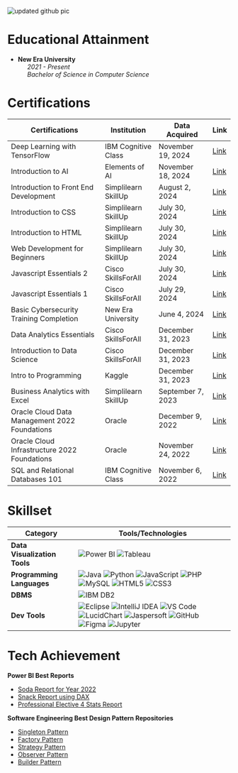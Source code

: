 ![updated github pic](https://github.com/user-attachments/assets/b3f10e45-5389-4741-a59a-18fb9ce11711)

# Educational Attainment
  - **New Era University**
  <br>&emsp;&ensp;_2021 - Present_
  <br>&emsp;&ensp;_Bachelor of Science in Computer Science_

# Certifications
<table align="center">
  <thead>
    <tr>
      <th>Certifications</th>
      <th>Institution</th>
      <th>Data Acquired</th>
      <th>Link</th>
    </tr>
  </thead>
  <tbody>
    <tr>
      <td>Deep Learning with TensorFlow</td>
      <td>IBM Cognitive Class</td>
      <td>November 19, 2024</td>
      <td><a href="https://drive.google.com/file/d/1mzGABEyvEobXnkZSYv3M8Taa1_m4Qn49/view?usp=sharing">Link</a></td>
    </tr>
    <tr>
      <td>Introduction to AI</td>
      <td>Elements of AI</td>
      <td>November 18, 2024</td>
      <td><a href="https://drive.google.com/file/d/1iZApHzcYGvtmu63cyCBNM5a0uL-miV2h/view?usp=sharing">Link</a></td>
    </tr>
    <tr>
      <td>Introduction to Front End Development</td>
      <td>Simplilearn SkillUp</td>
      <td>August 2, 2024</td>
      <td><a href="https://drive.google.com/file/d/1gq77oQk6GABlghiQMQxiCm3i9B75tpyF/view?usp=sharing">Link</a></td>
    </tr>
    <tr>
      <td>Introduction to CSS</td>
      <td>Simplilearn SkillUp</td>
      <td>July 30, 2024</td>
      <td><a href="https://drive.google.com/file/d/1ebuS64xFYehYCDRBDPXMeNNtGLyFICP3/view?usp=sharing">Link</a></td>
    </tr>
    <tr>
      <td>Introduction to HTML</td>
      <td>Simplilearn SkillUp</td>
      <td>July 30, 2024</td>
      <td><a href="https://drive.google.com/file/d/16pQsOqrVyCFbWX1bSPz6z_QrEySsOmOX/view?usp=sharing">Link</a></td>
    </tr>
    <tr>
      <td>Web Development for Beginners</td>
      <td>Simplilearn SkillUp</td>
      <td>July 30, 2024</td>
      <td><a href="https://drive.google.com/file/d/1pO7KKQTXexU5heYrg9XAVsv3daMphsAC/view?usp=sharing">Link</a></td>
    </tr>
    <tr>
      <td>Javascript Essentials 2</td>
      <td>Cisco SkillsForAll</td>
      <td>July 30, 2024</td>
     <td><a href="https://drive.google.com/file/d/1cpef4TZJ8vwvTGVigjk6vgSK6L59O1_B/view?usp=sharing">Link</a></td>
    </tr>
    <tr>
      <td>Javascript Essentials 1</td>
      <td>Cisco SkillsForAll</td>
      <td>July 29, 2024</td>
      <td><a href="https://drive.google.com/file/d/1y9TQQQyXz6NF9QCmhGkOE3ab3qZMEFIt/view?usp=sharing">Link</a></td>
    </tr>
    <tr>
      <td>Basic Cybersecurity Training Completion</td>
      <td>New Era University</td>
      <td>June 4, 2024</td>
      <td><a href="https://drive.google.com/file/d/1PQMy4d8_KDFV-fJflPpjsxUwjCpoNIaH/view?usp=sharing">Link</a></td>
    </tr>
    <tr>
      <td>Data Analytics Essentials</td>
      <td>Cisco SkillsForAll</td>
      <td>December 31, 2023</td>
      <td><a href="https://drive.google.com/file/d/1jLMzWmV62SDxqYxsgdARGrSAsDPGsKwo/view?usp=sharing">Link</a></td>
    </tr>
    <tr>
      <td>Introduction to Data Science</td>
      <td>Cisco SkillsForAll</td>
      <td>December 31, 2023</td>
      <td><a href="https://drive.google.com/file/d/1t3FhF6aOpTcDUiLmzCfOKPmHxdy5gTeH/view?usp=sharing">Link</a></td>
    </tr>
    <tr>
      <td>Intro to Programming</td>
      <td>Kaggle</td>
      <td>December 31, 2023</td>
      <td><a href="https://drive.google.com/file/d/1eHm16VzKPNWvtiWSEVCbxdL_FsThL-e8/view?usp=sharing">Link</a></td>
    </tr>
    <tr>
      <td>Business Analytics with Excel</td>
      <td>Simplilearn SkillUp</td>
      <td>September 7, 2023</td>
      <td><a href="https://drive.google.com/file/d/1NEyr_y_S8UmmOYWmgv9DaSfUwPgg2YG0/view?usp=sharing">Link</a></td>
    </tr>
    <tr>
      <td>Oracle Cloud Data Management 2022 Foundations</td>
      <td>Oracle</td>
      <td>December 9, 2022</td>
      <td><a href="https://drive.google.com/file/d/15-9DXy-ORJZP7E0jJ6wA7i0ofa_rn8kr/view?usp=sharing">Link</a></td>
    </tr>
    <tr>
      <td>Oracle Cloud Infrastructure 2022 Foundations</td>
      <td>Oracle</td>
      <td>November 24, 2022</td>
      <td><a href="https://drive.google.com/file/d/1Y7bGu13_bp7vs4Ux0IsbULSlr_OfrlFi/view?usp=sharing">Link</a></td>
    </tr>
    <tr>
      <td>SQL and Relational Databases 101</td>
      <td>IBM Cognitive Class</td>
      <td>November 6, 2022</td>
      <td><a href="https://drive.google.com/file/d/1iksKLxhSjfzHT014n0Em8Clehj2_BbSu/view?usp=sharing">Link</a></td>
    </tr>
  </tbody>
</table>

# Skillset
<table align="center">
  <thead>
    <tr>
      <th>Category</th>
      <th>Tools/Technologies</th>
    </tr>
  </thead>
  <tbody>
    <tr>
      <td><b>Data Visualization Tools</b></td>
      <td>
        <img src="https://img.shields.io/badge/PowerBI-F2C811?style=for-the-badge&logo=powerbi&logoColor=white" alt="Power BI">
        <img src="https://img.shields.io/badge/Tableau-E97627?style=for-the-badge&logo=tableau&logoColor=white" alt="Tableau">
      </td>
    </tr>
    <tr>
      <td><b>Programming Languages</b></td>
      <td>
        <img src="https://img.shields.io/badge/Java-007396?style=for-the-badge&logo=java&logoColor=white" alt="Java">
        <img src="https://img.shields.io/badge/Python-3776AB?style=for-the-badge&logo=python&logoColor=white" alt="Python">
        <img src="https://img.shields.io/badge/JavaScript-F7DF1E?style=for-the-badge&logo=javascript&logoColor=black" alt="JavaScript">
        <img src="https://img.shields.io/badge/PHP-777BB4?style=for-the-badge&logo=php&logoColor=white" alt="PHP">
        <img src="https://img.shields.io/badge/MySQL-4479A1?style=for-the-badge&logo=mysql&logoColor=white" alt="MySQL">
        <img src="https://img.shields.io/badge/HTML5-E34F26?style=for-the-badge&logo=html5&logoColor=white" alt="HTML5">
        <img src="https://img.shields.io/badge/CSS3-1572B6?style=for-the-badge&logo=css3&logoColor=white" alt="CSS3">
      </td>
    </tr>
    <tr>
      <td><b>DBMS</b></td>
      <td>
        <img src="https://img.shields.io/badge/IBM%20DB2-003478?style=for-the-badge&logo=ibm&logoColor=white" alt="IBM DB2">
      </td>
    </tr>
    <tr>
      <td><b>Dev Tools</b></td>
      <td>
        <img src="https://img.shields.io/badge/Eclipse-2C2255?style=for-the-badge&logo=eclipse&logoColor=white" alt="Eclipse">
        <img src="https://img.shields.io/badge/IntelliJ%20IDEA-000000?style=for-the-badge&logo=intellij-idea&logoColor=white" alt="IntelliJ IDEA">
        <img src="https://img.shields.io/badge/VS%20Code-007ACC?style=for-the-badge&logo=visual-studio-code&logoColor=white" alt="VS Code">
        <img src="https://img.shields.io/badge/Lucidchart-F19C00?style=for-the-badge&logo=lucidchart&logoColor=white" alt="LucidChart">
        <img src="https://img.shields.io/badge/Jaspersoft-007396?style=for-the-badge&logo=java&logoColor=white" alt="Jaspersoft">
        <img src="https://img.shields.io/badge/GitHub-181717?style=for-the-badge&logo=github&logoColor=white" alt="GitHub">
        <img src="https://img.shields.io/badge/Figma-F24E1E?style=for-the-badge&logo=figma&logoColor=white" alt="Figma">
        <img src="https://img.shields.io/badge/Jupyter-F37626?style=for-the-badge&logo=jupyter&logoColor=white" alt="Jupyter">
      </td>
    </tr>
  </tbody>
</table>

# Tech Achievement
**Power BI Best Reports**
- [Soda Report for Year 2022](https://app.powerbi.com/view?r=eyJrIjoiYTkxOTQ1NDgtMjFjOS00YWYyLWEyZWEtODA4Yzc1NjMyNTZjIiwidCI6IjI4ZGRjYjA2LTBiZDgtNDNkOS1hOTcyLWMyNDg5NjQ4MWM2NCIsImMiOjEwfQ%3D%3D)
- [Snack Report using DAX](https://app.powerbi.com/view?r=eyJrIjoiMWY2MTkzYjctYmQ0Mi00MmZiLWFjMDgtMGE2NzQ5ZGI1M2E2IiwidCI6IjI4ZGRjYjA2LTBiZDgtNDNkOS1hOTcyLWMyNDg5NjQ4MWM2NCIsImMiOjEwfQ%3D%3D)
- [Professional Elective 4 Stats Report](https://app.powerbi.com/view?r=eyJrIjoiNGZhNTAyYzMtNTk0Mi00ZmI1LWI4NzktZTI0ZTY0NjkzOTZhIiwidCI6IjI4ZGRjYjA2LTBiZDgtNDNkOS1hOTcyLWMyNDg5NjQ4MWM2NCIsImMiOjEwfQ%3D%3D)

**Software Engineering Best Design Pattern Repositories**
- [Singleton Pattern](https://github.com/Brylsmn/SingletonPattern)
- [Factory Pattern](https://github.com/Brylsmn/FactoryPattern)
- [Strategy Pattern](https://github.com/Brylsmn/StrategyPattern)
- [Observer Pattern](https://github.com/Brylsmn/ObserverPattern)
- [Builder Pattern](https://github.com/Brylsmn/BuilderPattern)
